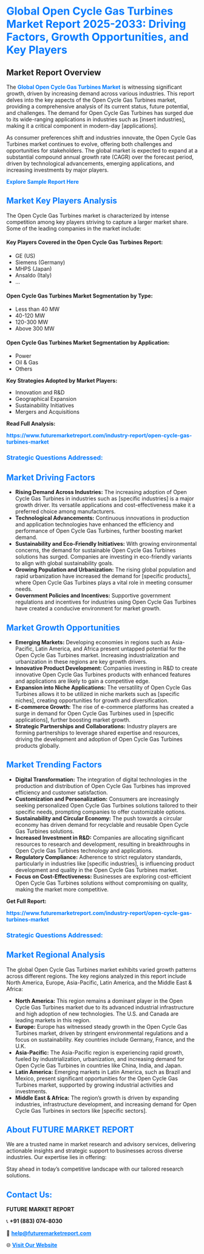 <h1 style="color: #007BFF;">Global Open Cycle Gas Turbines Market Report 2025-2033: Driving Factors, Growth Opportunities, and Key Players</h1>

<section id="overview">
<h2>Market Report Overview</h2>
<p>The <a href="https://www.futuremarketreport.com/industry-report/open-cycle-gas-turbines-market" style="color: #007BFF; text-decoration: none;"><strong>Global Open Cycle Gas Turbines Market</strong></a> is witnessing significant growth, driven by increasing demand across various industries. This report delves into the key aspects of the Open Cycle Gas Turbines market, providing a comprehensive analysis of its current status, future potential, and challenges. The demand for Open Cycle Gas Turbines has surged due to its wide-ranging applications in industries such as [insert industries], making it a critical component in modern-day [applications].</p>
<p>As consumer preferences shift and industries innovate, the Open Cycle Gas Turbines market continues to evolve, offering both challenges and opportunities for stakeholders. The global market is expected to expand at a substantial compound annual growth rate (CAGR) over the forecast period, driven by technological advancements, emerging applications, and increasing investments by major players.</p>
</section>

<section id="overview">
<p><a href="https://www.futuremarketreport.com/request-sample/reportId=105711" style="color: #007BFF; text-decoration: none;"><strong>Explore Sample Report Here</strong></a></p>
</section>

<section id="key-players">
<h2 style="color: #007BFF;">Market Key Players Analysis</h2>
<p>The Open Cycle Gas Turbines market is characterized by intense competition among key players striving to capture a larger market share. Some of the leading companies in the market include:</p>
<h4>Key Players Covered in the Open Cycle Gas Turbines Report:</h4>
<ul><li>GE (US)</li><li>Siemens (Germany)</li><li>MHPS (Japan)</li><li>Ansaldo (Italy)</li><li>...</li></ul>
<h4>Open Cycle Gas Turbines Market Segmentation by Type:</h4>
<ul><li>Less than 40 MW</li><li>40-120 MW</li><li>120-300 MW</li><li>Above 300 MW</li></ul>

<h4>Open Cycle Gas Turbines Market Segmentation by Application:</h4>
<ul><li>Power</li><li>Oil &amp; Gas</li><li>Others</li></ul>
<p><strong>Key Strategies Adopted by Market Players:</strong></p>
<ul>
<li>Innovation and R&D</li>
<li>Geographical Expansion</li>
<li>Sustainability Initiatives</li>
<li>Mergers and Acquisitions</li>
</ul>
</section>

<section>
<p><strong>Read Full Analysis: </strong></p><a href="https://www.futuremarketreport.com/industry-report/open-cycle-gas-turbines-market" style="color: #007BFF; text-decoration: none;"><strong>https://www.futuremarketreport.com/industry-report/open-cycle-gas-turbines-market</strong></a>
<h3 style="color: #007BFF;">Strategic Questions Addressed:</h3>
</section>

<section id="driving-factors">
<h2 style="color: #007BFF;">Market Driving Factors</h2>
<ul>
<li><strong>Rising Demand Across Industries:</strong> The increasing adoption of Open Cycle Gas Turbines in industries such as [specific industries] is a major growth driver. Its versatile applications and cost-effectiveness make it a preferred choice among manufacturers.</li>
<li><strong>Technological Advancements:</strong> Continuous innovations in production and application technologies have enhanced the efficiency and performance of Open Cycle Gas Turbines, further boosting market demand.</li>
<li><strong>Sustainability and Eco-Friendly Initiatives:</strong> With growing environmental concerns, the demand for sustainable Open Cycle Gas Turbines solutions has surged. Companies are investing in eco-friendly variants to align with global sustainability goals.</li>
<li><strong>Growing Population and Urbanization:</strong> The rising global population and rapid urbanization have increased the demand for [specific products], where Open Cycle Gas Turbines plays a vital role in meeting consumer needs.</li>
<li><strong>Government Policies and Incentives:</strong> Supportive government regulations and incentives for industries using Open Cycle Gas Turbines have created a conducive environment for market growth.</li>
</ul>
</section>

<section id="growth-opportunities">
<h2 style="color: #007BFF;">Market Growth Opportunities</h2>
<ul>
<li><strong>Emerging Markets:</strong> Developing economies in regions such as Asia-Pacific, Latin America, and Africa present untapped potential for the Open Cycle Gas Turbines market. Increasing industrialization and urbanization in these regions are key growth drivers.</li>
<li><strong>Innovative Product Development:</strong> Companies investing in R&D to create innovative Open Cycle Gas Turbines products with enhanced features and applications are likely to gain a competitive edge.</li>
<li><strong>Expansion into Niche Applications:</strong> The versatility of Open Cycle Gas Turbines allows it to be utilized in niche markets such as [specific niches], creating opportunities for growth and diversification.</li>
<li><strong>E-commerce Growth:</strong> The rise of e-commerce platforms has created a surge in demand for Open Cycle Gas Turbines used in [specific applications], further boosting market growth.</li>
<li><strong>Strategic Partnerships and Collaborations:</strong> Industry players are forming partnerships to leverage shared expertise and resources, driving the development and adoption of Open Cycle Gas Turbines products globally.</li>
</ul>
</section>

<section id="trending-factors">
<h2 style="color: #007BFF;">Market Trending Factors</h2>
<ul>
<li><strong>Digital Transformation:</strong> The integration of digital technologies in the production and distribution of Open Cycle Gas Turbines has improved efficiency and customer satisfaction.</li>
<li><strong>Customization and Personalization:</strong> Consumers are increasingly seeking personalized Open Cycle Gas Turbines solutions tailored to their specific needs, prompting companies to offer customizable options.</li>
<li><strong>Sustainability and Circular Economy:</strong> The push towards a circular economy has driven demand for recyclable and reusable Open Cycle Gas Turbines solutions.</li>
<li><strong>Increased Investment in R&D:</strong> Companies are allocating significant resources to research and development, resulting in breakthroughs in Open Cycle Gas Turbines technology and applications.</li>
<li><strong>Regulatory Compliance:</strong> Adherence to strict regulatory standards, particularly in industries like [specific industries], is influencing product development and quality in the Open Cycle Gas Turbines market.</li>
<li><strong>Focus on Cost-Effectiveness:</strong> Businesses are exploring cost-efficient Open Cycle Gas Turbines solutions without compromising on quality, making the market more competitive.</li>
</ul>
</section>

<section>
<p><strong>Get Full Report: </strong></p><a href="https://www.futuremarketreport.com/industry-report/open-cycle-gas-turbines-market" style="color: #007BFF; text-decoration: none;"><strong>https://www.futuremarketreport.com/industry-report/open-cycle-gas-turbines-market</strong></a>
<h3 style="color: #007BFF;">Strategic Questions Addressed:</h3>
</section>


<section id="regional-analysis">
<h2 style="color: #007BFF;">Market Regional Analysis</h2>
<p>The global Open Cycle Gas Turbines market exhibits varied growth patterns across different regions. The key regions analyzed in this report include North America, Europe, Asia-Pacific, Latin America, and the Middle East & Africa:</p>
<ul>
<li><strong>North America:</strong> This region remains a dominant player in the Open Cycle Gas Turbines market due to its advanced industrial infrastructure and high adoption of new technologies. The U.S. and Canada are leading markets in this region.</li>
<li><strong>Europe:</strong> Europe has witnessed steady growth in the Open Cycle Gas Turbines market, driven by stringent environmental regulations and a focus on sustainability. Key countries include Germany, France, and the U.K.</li>
<li><strong>Asia-Pacific:</strong> The Asia-Pacific region is experiencing rapid growth, fueled by industrialization, urbanization, and increasing demand for Open Cycle Gas Turbines in countries like China, India, and Japan.</li>
<li><strong>Latin America:</strong> Emerging markets in Latin America, such as Brazil and Mexico, present significant opportunities for the Open Cycle Gas Turbines market, supported by growing industrial activities and investments.</li>
<li><strong>Middle East & Africa:</strong> The region’s growth is driven by expanding industries, infrastructure development, and increasing demand for Open Cycle Gas Turbines in sectors like [specific sectors].</li>
</ul>
</section>

<footer>
<h2 style="color: #007BFF;">About FUTURE MARKET REPORT</h2>
<p>We are a trusted name in market research and advisory services, delivering actionable insights and strategic support to businesses across diverse industries. Our expertise lies in offering:</p>

<p>Stay ahead in today’s competitive landscape with our tailored research solutions.</p>

<h2 style="color: #007BFF;">Contact Us:</h2>
<p><strong>FUTURE MARKET REPORT</strong></p>
<p>📞 <strong>+91 (883) 074-8030</strong></p>
<p>📧 <strong><a href="mailto:help@futuremarketreport.com" style="color: #007BFF;">help@futuremarketreport.com</a></strong></p>
<p>🌐 <strong><a href="https://www.futuremarketreport.com/" style="color: #007BFF;">Visit Our Website</a></strong></p>
</footer>